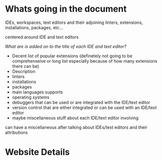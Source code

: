 # Whats going in the document

IDEs, workspaces, text editors and their adjoining linters, extensions, installations, packages, etc...

centered around IDE and text editors

*What are is added on to the title of each IDE and text editor?*

* Decent list of popular extensions (definetely not going to be comprehenseive or long list especially because of how many extensions there can be)
* Description
* linters
* installations
* packages
* main languages supports
* operating systems
* debuggers that can be used or are integrated with the IDE/text editor
* version control that are either integrated or can be used with an IDE/text editor
* maybe miscellaneous stuff about each IDE/text editor involving 

can have a miscellaneous after talking about IDEs/text editors and their attributions

# Website Details
